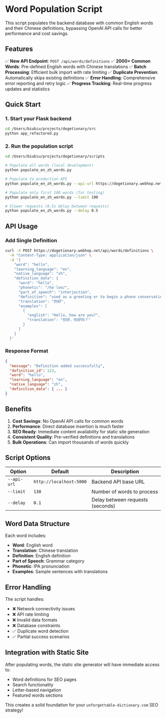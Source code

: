 # Word Population Script

This script populates the backend database with common English words and their Chinese definitions, bypassing OpenAI API calls for better performance and cost savings.

## Features

✅ **New API Endpoint**: `POST /api/words/definitions`
✅ **2000+ Common Words**: Pre-defined English words with Chinese translations
✅ **Batch Processing**: Efficient bulk import with rate limiting
✅ **Duplicate Prevention**: Automatically skips existing definitions
✅ **Error Handling**: Comprehensive error reporting and retry logic
✅ **Progress Tracking**: Real-time progress updates and statistics

## Quick Start

### 1. Start your Flask backend
```bash
cd /Users/biubiu/projects/dogetionary/src
python app_refactored.py
```

### 2. Run the population script
```bash
cd /Users/biubiu/projects/dogetionary/scripts

# Populate all words (local development)
python populate_en_zh_words.py

# Populate to production API
python populate_en_zh_words.py --api-url https://dogetionary.webhop.net

# Populate only first 100 words (for testing)
python populate_en_zh_words.py --limit 100

# Slower requests (0.5s delay between requests)
python populate_en_zh_words.py --delay 0.5
```

## API Usage

### Add Single Definition
```bash
curl -X POST https://dogetionary.webhop.net/api/words/definitions \
  -H "Content-Type: application/json" \
  -d '{
    "word": "hello",
    "learning_language": "en",
    "native_language": "zh",
    "definition_data": {
      "word": "hello",
      "phonetic": "/həˈloʊ/",
      "part_of_speech": "interjection",
      "definition": "used as a greeting or to begin a phone conversation",
      "translation": "你好",
      "examples": [
        {
          "english": "Hello, how are you?",
          "translation": "你好，你好吗？"
        }
      ]
    }
  }'
```

### Response Format
```json
{
  "message": "Definition added successfully",
  "definition_id": 123,
  "word": "hello",
  "learning_language": "en",
  "native_language": "zh",
  "definition_data": { ... }
}
```

## Benefits

1. **Cost Savings**: No OpenAI API calls for common words
2. **Performance**: Direct database insertion is much faster
3. **SEO Ready**: Immediate content availability for static site generation
4. **Consistent Quality**: Pre-verified definitions and translations
5. **Bulk Operations**: Can import thousands of words quickly

## Script Options

| Option | Default | Description |
|--------|---------|-------------|
| `--api-url` | `http://localhost:5000` | Backend API base URL |
| `--limit` | `130` | Number of words to process |
| `--delay` | `0.1` | Delay between requests (seconds) |

## Word Data Structure

Each word includes:
- **Word**: English word
- **Translation**: Chinese translation
- **Definition**: English definition
- **Part of Speech**: Grammar category
- **Phonetic**: IPA pronunciation
- **Examples**: Sample sentences with translations

## Error Handling

The script handles:
- ❌ Network connectivity issues
- ❌ API rate limiting
- ❌ Invalid data formats
- ❌ Database constraints
- ✅ Duplicate word detection
- ✅ Partial success scenarios

## Integration with Static Site

After populating words, the static site generator will have immediate access to:
- Word definitions for SEO pages
- Search functionality
- Letter-based navigation
- Featured words sections

This creates a solid foundation for your `unforgettable-dictionary.com` SEO strategy!